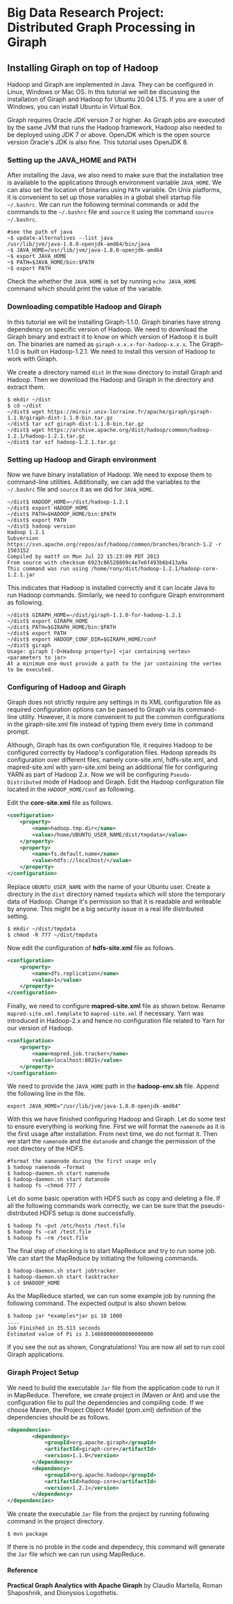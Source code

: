 # Big Data Research Project: Distributed Graph Processing in Giraph 

## Installing Giraph on top of Hadoop
Hadoop and Giraph are implemented in Java. They can be configured in Linux, Windows or Mac OS. 
In this tutorial we will be discussing the installation of Giraph and Hadoop for Ubuntu 20.04 LTS. If you are a user of Windows,
you can install Ubuntu in Virtual Box. 

Giraph requires Oracle JDK version 7 or higher. As Giraph jobs are executed by the same JVM that runs the Hadoop framework, 
Hadoop also needed to be deployed using JDK 7 or above. OpenJDK which is the open source version Oracle's JDK is also fine. 
This tutorial uses OpenJDK 8.

### Setting up the JAVA_HOME and PATH
After installing the Java, we also need to make sure that the installation tree is available to the applications
through environment variable `JAVA_HOME`. We can also set the location of binaries using `PATH` variable. On Unix platforms,
 it is convenient to set up those variables in a global shell startup file `~/.bashrc`. We can run the following terminal commands 
 or add the commands to the `~/.bashrc` file and `source` it using the command `source ~/.bashrc`.
 
```shell script
#see the path of java
~$ update-alternatives --list java
/usr/lib/jvm/java-1.8.0-openjdk-amd64/bin/java
~$ JAVA_HOME=/usr/lib/jvm/java-1.8.0-openjdk-amd64
~$ export JAVA_HOME
~$ PATH=$JAVA_HOME/bin:$PATH
~$ export PATH
```
Check the whether the `JAVA_HOME` is set by running `echo JAVA_HOME` command which should print the value of the variable.

### Downloading compatible Hadoop and Giraph

In this tutorial we will be installing Giraph-1.1.0. Giraph binaries have strong dependency on specific version of Hadoop. 
We need to download the Giraph binary and extract it to know on which version of Hadoop it is built on. The binaries are named as `giraph-x.x.x-for-hadoop-x.x.x`.
The Giraph-1.1.0 is built on Hadoop-1.2.1. We need to install this version of Hadoop to work with Giraph.  

We create a directory named `dist` in the `Home` directory to install Giraph and Hadoop. Then we download the Hadoop and Giraph in the directory and extract them.
```shell script
$ mkdir ~/dist
$ cd ~/dist
~/dist$ wget https://miroir.univ-lorraine.fr/apache/giraph/giraph-1.1.0/giraph-dist-1.1.0-bin.tar.gz
~/dist$ tar xzf giraph-dist-1.1.0-bin.tar.gz
~/dist$ wget https://archive.apache.org/dist/hadoop/common/hadoop-1.2.1/hadoop-1.2.1.tar.gz
~/dist$ tar xzf hadoop-1.2.1.tar.gz
```
### Setting up Hadoop and Giraph environment
Now we have binary installation of Hadoop. We need to expose them to command-line utilities. 
Additionally, we can add the variables to the `~/.bashrc` file and `source` it as we did for `JAVA_HOME`.
  
```shell script
~/dist$ HADOOP_HOME=~/dist/hadoop-1.2.1
~/dist$ export HADOOP_HOME
~/dist$ PATH=$HADOOP_HOME/bin:$PATH
~/dist$ export PATH
~/dist$ hadoop version
Hadoop 1.2.1
Subversion https://svn.apache.org/repos/asf/hadoop/common/branches/branch-1.2 -r 1503152
Compiled by mattf on Mon Jul 22 15:23:09 PDT 2013
From source with checksum 6923c86528809c4e7e6f493b6b413a9a
This command was run using /home/rony/dist/hadoop-1.2.1/hadoop-core-1.2.1.jar
```

This indicates that Hadoop is installed correctly and it can locate Java to run Hadoop commands.
Similarly, we need to configure Giraph environment as following. 

```shell script
~/dist$ GIRAPH_HOME=~/dist/giraph-1.1.0-for-hadoop-1.2.1
~/dist$ export GIRAPH_HOME
~/dist$ PATH=$GIRAPH_HOME/bin:$PATH
~/dist$ export PATH
~/dist$ export HADOOP_CONF_DIR=$GIRAPH_HOME/conf
~/dist$ giraph
Usage: giraph [-D<Hadoop property>] <jar containing vertex> <parameters to jar>
At a minimum one must provide a path to the jar containing the vertex to be executed.
``` 
### Configuring of Hadoop and Giraph
Giraph does not strictly require any settings in its XML configuration file as required configuration options 
can be passed to Giraph via its command-line utility. However, it is more convenient to put the common 
configurations in the giraph-site.xml file instead of typing them every time in command prompt.

Although, Giraph has its own configuration file, it requires Hadoop to be configured correctly by Hadoop's configuration files. Hadoop spreads its configuration over different files, namely core-site.xml, hdfs-site.xml, and
mapred-site.xml with yarn-site.xml being an additional file for configuring YARN as part of Hadoop 2.x. Now we will be configuring `Pseudo-Distributed` mode of Hadoop and Giraph.
Edit the Hadoop configuration file located in the `HADOOP_HOME/conf` as following.

Edit the **core-site.xml** file as follows.
```xml
<configuration>
	<property>
		<name>hadoop.tmp.dir</name>
		<value>/home/UBUNTU_USER_NAME/dist/tmpdata</value>
	</property>
	<property>
		<name>fs.default.name</name>
		<value>hdfs://localhost/</value>
	</property>
</configuration>
```
Replace `UBUNTU_USER_NAME` with the name of your Ubuntu user. Create a directory in the `dist` directory named `tmpdata` 
which will store the temporary data of Hadoop. Change it's permission so that it is readable and writeable by anyone.
This might be a big security issue in a real life distributed setting.

```shell script
$ mkdir ~/dist/tmpdata
$ chmod -R 777 ~/dist/tmpdata
```
Now edit the configuration of **hdfs-site.xml** file as follows. 
```xml
<configuration>
	<property>
		<name>dfs.replication</name>
		<value>1</value>
	</property>
</configuration>
```
Finally, we need to configure **mapred-site.xml** file as shown below. Rename `mapred-site.xml.template` to `mapred-site.xml` if necessary. Yarn was introduced in Hadoop-2.x and hence no configuration file related to Yarn for our version of Hadoop.
```xml
<configuration> 
	<property> 
		<name>mapred.job.tracker</name> 
		<value>localhost:8021</value> 
	</property> 
</configuration>
```
We need to provide the `JAVA_HOME` path in the **hadoop-env.sh** file. Append the following line in the file.
```shell script
export JAVA_HOME="/usr/lib/jvm/java-1.8.0-openjdk-amd64"
```

With this we have finished configuring Hadoop and Giraph. Let do some test to ensure everything is working fine.
First we will format the `namenode` as it is the first usage after installation. From next time, we do not format it. 
Then we start the `namenode` and the `datanode` and change the permission of the root directory of the HDFS.

```shell script
#format the namenode during the first usage only
$ hadoop namenode –format
$ hadoop-daemon.sh start namenode
$ hadoop-daemon.sh start datanode
$ hadoop fs –chmod 777 /
``` 

Let do some basic operation with HDFS such as copy and deleting a file. If all the following commands work correctly, we can be sure that the pseudo-distributed HDFS setup is done successfully.

```shell script
$ hadoop fs –put /etc/hosts /test.file
$ hadoop fs –cat /test.file
$ hadoop fs –rm /test.file
```
The final step of checking is to start MapReduce and try to run some job. We can start the MapReduce by initiating the following commands.
```shell script
$ hadoop-daemon.sh start jobtracker
$ hadoop-daemon.sh start tasktracker
$ cd $HADOOP_HOME
```
As the MapReduce started, we can run some example job by running the following command. The expected output is also shown below.
```shell script
$ hadoop jar *examples*jar pi 10 1000
....
Job Finished in 35.513 seconds
Estimated value of Pi is 3.14080000000000000000
```
If you see the out as shown, Congratulations! You are now all set to run cool Giraph applications.

### Giraph Project Setup

We need to build the executable `Jar` file from the application code to run it in MapReduce. Therefore, we create project in (Maven or Ant) and use the configuration file to pull 
the dependencies and compiling code. If we choose Maven, the Project Object Model (pom.xml) definition 
of the dependencies should be as follows. 

```xml
<dependencies>
        <dependency>
            <groupId>org.apache.giraph</groupId>
            <artifactId>giraph-core</artifactId>
            <version>1.1.0</version>
        </dependency>
        <dependency>
            <groupId>org.apache.hadoop</groupId>
            <artifactId>hadoop-core</artifactId>
            <version>1.2.1</version>
        </dependency>
</dependencies>
```
We create the executable `Jar` file from the project by running following command in the project directory.

```shell script
$ mvn package
```
If there is no proble in the code and dependecy, this command will generate the `Jar` file which we can run using MapReduce.

#### Reference
**Practical Graph Analytics with Apache Giraph** by Claudio Martella, Roman Shaposhnik, and Dionysios Logothetis.